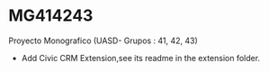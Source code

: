 # MG414243
Proyecto Monografico (UASD- Grupos : 41, 42, 43)

- Add Civic CRM Extension,see its readme in the extension folder.